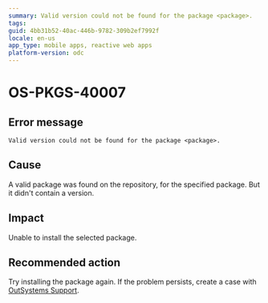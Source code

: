 ```yaml
---
summary: Valid version could not be found for the package <package>.
tags:
guid: 4bb31b52-40ac-446b-9782-309b2ef7992f
locale: en-us
app_type: mobile apps, reactive web apps
platform-version: odc
---
```


# OS-PKGS-40007

## Error message

`Valid version could not be found for the package <package>.`

## Cause

A valid package was found on the repository, for the specified package.
But it didn't contain a version.

## Impact

Unable to install the selected package.

## Recommended action

Try installing the package again.
If the problem persists, create a case with [OutSystems Support](https://www.outsystems.com/support/portal/open-support-case?ErrorCode=OS-PKGS-40007).
